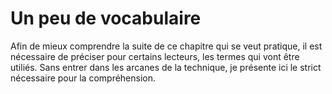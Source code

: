 # Un peu de vocabulaire

Afin de mieux comprendre la suite de ce chapitre qui se veut pratique, il est nécessaire de préciser pour certains lecteurs, les termes qui vont être utiliés. Sans entrer dans les arcanes de la technique, je présente ici le strict nécessaire pour la compréhension.


